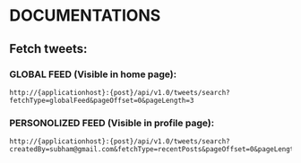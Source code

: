 # DOCUMENTATIONS
## Fetch tweets:
### GLOBAL FEED (Visible in home page):
	http://{applicationhost}:{post}/api/v1.0/tweets/search?fetchType=globalFeed&pageOffset=0&pageLength=3
	
### PERSONOLIZED FEED (Visible in profile page):
	http://{applicationhost}:{post}/api/v1.0/tweets/search?createdBy=subham@gmail.com&fetchType=recentPosts&pageOffset=0&pageLength=3
	
